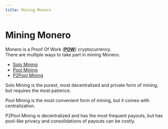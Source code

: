 ```yaml
---
title: Mining Monero
---
```

# Mining Monero

Monero is a Proof Of Work (**[POW](/proof-of-work/pow-in-cryptocurrencies.md)**) cryptocurrency.    
There are multiple ways to take part in mining Monero.

- [Solo Mining](./guides/solo/index.md)
- [Pool Mining](./guides/pool/xmrig-pool.md)
- [P2Pool Mining](./guides/p2pool/xmrig-p2pool.md)

Solo Mining is the purest, most decentralized and private form of mining, but requires the most patience.

Pool Mining is the most convenient form of mining, but it comes with centralization.

P2Pool Mining is decentralized and has the most frequent payouts, but has pool-like privacy and consolidations of payouts can be costly.
